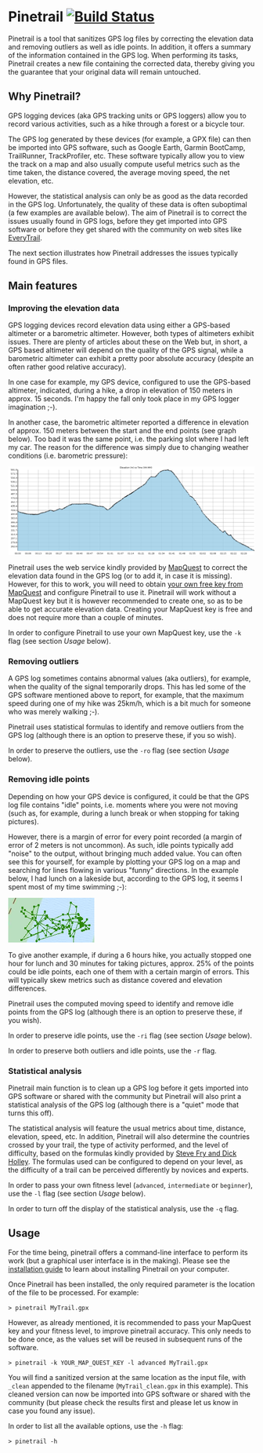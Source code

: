 # Pinetrail [![Build Status](https://travis-ci.org/sosna/pinetrail.svg?branch=master)](https://travis-ci.org/sosna/pinetrail)

Pinetrail is a tool that sanitizes GPS log files by correcting the elevation
data and removing outliers as well as idle points. In addition, it offers a
summary of the information contained in the GPS log. When performing its
tasks, Pinetrail creates a new file containing the corrected data, thereby
giving you the guarantee that your original data will remain untouched.

## Why Pinetrail?

GPS logging devices (aka GPS tracking units or GPS loggers) allow you to record
various activities, such as a hike through a forest or a bicycle tour.

The GPS log generated by these devices (for example, a GPX file) can then be
imported into GPS software, such as Google Earth, Garmin BootCamp, TrailRunner,
TrackProfiler, etc. These software typically allow you to view the track on a
map and also usually compute useful metrics such as the time taken, the
distance covered, the average moving speed, the net elevation, etc.

However, the statistical analysis can only be as good as the data recorded in
the GPS log. Unfortunately, the quality of these data is often suboptimal (a
few examples are available below). The aim of Pinetrail is to correct the
issues usually found in GPS logs, before they get imported into GPS software
or before they get shared with the community on web sites like [EveryTrail](http://www.everytrail.com/).

The next section illustrates how Pinetrail addresses the issues typically found
in GPS files.

## Main features

### Improving the elevation data

GPS logging devices record elevation data using either a GPS-based
altimeter or a barometric altimeter. However, both types of altimeters exhibit
issues. There are plenty of articles about these on the Web but, in short,
a GPS based altimeter will depend on the quality of the GPS signal, while a
barometric altimeter can exhibit a pretty poor absolute accuracy (despite an
often rather good relative accuracy).

In one case for example, my GPS device, configured to use the GPS-based
altimeter, indicated, during a hike, a drop in elevation of 150 meters in
approx. 15 seconds. I'm happy the fall only took place in my GPS logger
imagination ;-).

In another case, the barometric altimeter reported a difference in elevation of
approx. 150 meters between the start and the end points (see graph below).
Too bad it was the same point, i.e. the parking slot where I had left my car.
The reason for the difference was simply due to changing weather conditions
(i.e. barometric pressure):

![Idle points on the map](assets/img/barometric-altimeter.png)

Pinetrail uses the web service kindly provided by
[MapQuest](http://www.mapquest.com/) to correct the elevation data found in the
GPS log (or to add it, in case it is missing). However, for this to work, you
will need to obtain
[your own free key from MapQuest](http://developer.mapquest.com/) and configure
Pinetrail to use it. Pinetrail will work without a MapQuest key but it is
however recommended to create one, so as to be able to get accurate elevation
data. Creating your MapQuest key is free and does not require more
than a couple of minutes.

In order to configure Pinetrail to use your own MapQuest key, use the `-k`
flag (see section *Usage* below).

### Removing outliers

A GPS log sometimes contains abnormal values (aka outliers), for example, when
the quality of the signal temporarily drops. This has led some of
the GPS software mentioned above to report, for example, that the maximum speed
during one of my hike was 25km/h, which is a bit much for someone who was merely
walking ;-).

Pinetrail uses statistical formulas to identify and remove outliers from the GPS
log (although there is an option to preserve these, if you so wish).

In order to preserve the outliers, use the `-ro` flag (see section *Usage*
below).

### Removing idle points

Depending on how your GPS device is configured, it could be that the GPS log
file contains "idle" points, i.e. moments where you were not moving (such as,
for example, during a lunch break or when stopping for taking pictures).

However, there is a margin of error for every point recorded (a margin of
error of 2 meters is not uncommon). As such, idle points typically add "noise"
to the output, without bringing much added value. You can often see this for
yourself, for example by plotting your GPS log on a map and searching for
lines flowing in various "funny" directions. In the example below, I had lunch
on a lakeside but, according to the GPS log, it seems I spent most of my time
swimming ;-):

![Idle points on the map](assets/img/idle.png)

To give another example, if during a 6 hours hike, you actually stopped one hour
for lunch and 30 minutes for taking pictures, approx. 25% of the points could be
idle points, each one of them with a certain margin of errors. This will
typically skew metrics such as distance covered and elevation differences.

Pinetrail uses the computed moving speed to identify and remove idle points from
the GPS log (although there is an option to preserve these, if you wish).

In order to preserve idle points, use the `-ri` flag (see section *Usage*
below).

In order to preserve both outliers and idle points, use the `-r` flag.

### Statistical analysis

Pinetrail main function is to clean up a GPS log before it gets imported into
GPS software or shared with the community but Pinetrail will also print a
statistical analysis of the GPS log (although there is a "quiet" mode that
turns this off).

The statistical analysis will feature the usual metrics about time, distance,
elevation, speed, etc. In addition, Pinetrail will also determine the countries
crossed by your trail, the type of activity performed, and the level of
difficulty, based on the formulas kindly provided by
[Steve Fry and Dick Holley](http://www.hikingincolorado.org/hikecalc.html).
The formulas used can be configured to depend on your level, as the difficulty
of a trail can be perceived differently by novices and experts.

In order to pass your own fitness level (`advanced`, `intermediate` or
`beginner`), use the `-l` flag (see section *Usage* below).

In order to turn off the display of the statistical analysis, use the `-q`
flag.

## Usage

For the time being, pinetrail offers a command-line interface to perform its
work (but a graphical user interface is in the making). Please see the
[installation guide](INSTALL.md) to learn about installing Pinetrail on your
computer.

Once Pinetrail has been installed, the only required parameter is the
location of the file to be processed. For example:

```
> pinetrail MyTrail.gpx
```

However, as already mentioned, it is recommended to pass your MapQuest key and
your fitness level, to improve pinetrail accuracy. This only needs to be done
once, as the values set will be reused in subsequent runs of the software.

```
> pinetrail -k YOUR_MAP_QUEST_KEY -l advanced MyTrail.gpx
```

You will find a sanitized version at the same location as the input file,
with `_clean` appended to the filename (`MyTrail_clean.gpx` in this
example). This cleaned version can now be imported into GPS software or
shared with the community (but please check the results first and please let us
know in case you found any issue).

In order to list all the available options, use the `-h` flag:

```
> pinetrail -h
```
